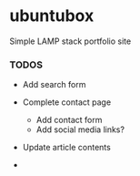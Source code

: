 # ubuntubox #
Simple LAMP stack portfolio site

### TODOS

* Add search form
* Complete contact page
    * Add contact form
    * Add social media links?
* Update article contents

*
